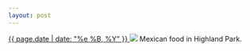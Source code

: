```yaml
---
layout: post
---
```


<p>
  <a href="/332">
    <time>{{ page.date | date: "%e %B, %Y" }}</time>
  </a>
  <a href="/332"><img src="{{ site.assets_url }}/332.jpg"/></a>
  <span>Mexican food in Highland Park.</span>
</p>
